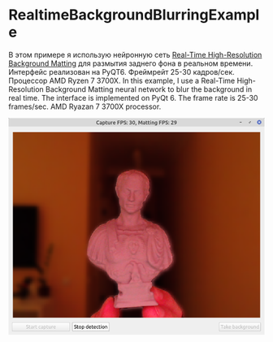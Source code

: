 # RealtimeBackgroundBlurringExample

В этом примере я использую нейронную сеть [Real-Time High-Resolution Background Matting](https://github.com/PeterL1n/BackgroundMattingV2) для размытия заднего фона в реальном времени.
Интерфейс реализован на PyQT6. Фреймрейт 25-30 кадров/сек. Процессор AMD Ryzen 7 3700X.
In this example, I use a Real-Time High-Resolution Background Matting neural network to blur the background in real time. The interface is implemented on PyQt 6. The frame rate is 25-30 frames/sec. AMD Ryazan 7 3700X processor.

![Пример обработки изображения](assets/screenshot.png)
